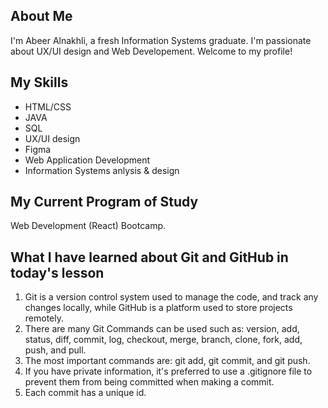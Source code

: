 ## About Me
I'm Abeer Alnakhli, a fresh Information Systems graduate. I'm passionate about UX/UI design and Web Developement. Welcome to my profile!

## My Skills

- HTML/CSS
- JAVA
- SQL
- UX/UI design
- Figma
- Web Application Development
- Information Systems anlysis & design

## My Current Program of Study

Web Development (React) Bootcamp.

## What I have learned about Git and GitHub in today's lesson

1. Git is a version control system used to manage the code, and track any changes locally, while GitHub is a platform used to store projects remotely.
2. There are many Git Commands can be used such as: version, add, status, diff, commit, log, checkout, merge, branch, clone, fork, add, push, and pull.
3. The most important commands are: git add, git commit, and git push.
4. If you have private information, it's preferred to use a .gitignore file to prevent them from being committed when making a commit.
5. Each commit has a unique id.